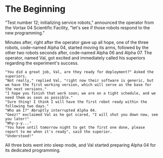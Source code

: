 # The Beginning

"Test number 12; initializing service robots," announced the operator from the Vortax 04 Scientific Facility, "let's
see if those robots respond to the new programming."

Minutes after, right after the operator gave up all hope, one of the three robots, code-named Alpha 04, started moving
its arms, followed by the other two robots seconds after, code-named Alpha 06 and Alpha 07. The operator, named Val,
got excited and immediately called his superiors regarding the experiment's success.

	"You did a great job, Val, are they ready for deployment?" Asked the superiors.
	"Not really," replied Val, "right now their software is generic, but we have the first working version, which will serve as the base for the next versions."
	"I hope you finish that work soon; we are on a tight schedule, and we need them as soon as possible."
	"Sure thing! I think I will have the first robot ready within the following two days."
	"Who am I?" Abruptly interrupted Alpha 04.
	"Geez!" exclaimed Val as he got scared, "I will shut you down now, see you later!"
	"Why-y-y..."
	"You have until tomorrow night to get the first one done, please report to me when it's ready", said the superior.
	"Understood!"

All three bots went into sleep mode, and Val started preparing Alpha 04 for its dedicated programming.
